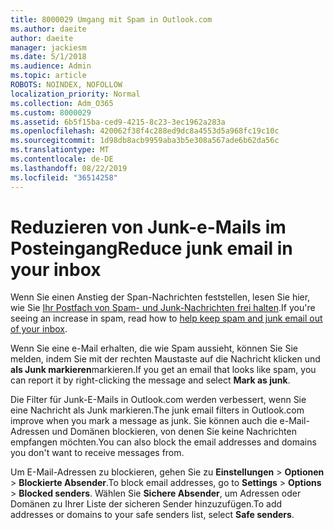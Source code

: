 ```yaml
---
title: 8000029 Umgang mit Spam in Outlook.com
ms.author: daeite
author: daeite
manager: jackiesm
ms.date: 5/1/2018
ms.audience: Admin
ms.topic: article
ROBOTS: NOINDEX, NOFOLLOW
localization_priority: Normal
ms.collection: Adm_O365
ms.custom: 8000029
ms.assetid: 6b5f15ba-ced9-4215-8c23-3ec1962a283a
ms.openlocfilehash: 420062f38f4c288ed9dc8a4553d5a968fc19c10c
ms.sourcegitcommit: 1d98db8acb9959aba3b5e308a567ade6b62da56c
ms.translationtype: MT
ms.contentlocale: de-DE
ms.lasthandoff: 08/22/2019
ms.locfileid: "36514258"
---
```

# <a name="reduce-junk-email-in-your-inbox"></a><span data-ttu-id="6f8b9-102">Reduzieren von Junk-e-Mails im Posteingang</span><span class="sxs-lookup"><span data-stu-id="6f8b9-102">Reduce junk email in your inbox</span></span>

<span data-ttu-id="6f8b9-103">Wenn Sie einen Anstieg der Span-Nachrichten feststellen, lesen Sie hier, wie Sie [Ihr Postfach von Spam- und Junk-Nachrichten frei halten](https://go.microsoft.com/fwlink/p/?linkid=873140).</span><span class="sxs-lookup"><span data-stu-id="6f8b9-103">If you're seeing an increase in spam, read how to [help keep spam and junk email out of your inbox](https://go.microsoft.com/fwlink/p/?linkid=873140).</span></span>
  
<span data-ttu-id="6f8b9-104">Wenn Sie eine e-Mail erhalten, die wie Spam aussieht, können Sie Sie melden, indem Sie mit der rechten Maustaste auf die Nachricht klicken und **als Junk markieren**markieren.</span><span class="sxs-lookup"><span data-stu-id="6f8b9-104">If you get an email that looks like spam, you can report it by right-clicking the message and select **Mark as junk**.</span></span> 
  
<span data-ttu-id="6f8b9-105">Die Filter für Junk-E-Mails in Outlook.com werden verbessert, wenn Sie eine Nachricht als Junk markieren.</span><span class="sxs-lookup"><span data-stu-id="6f8b9-105">The junk email filters in Outlook.com improve when you mark a message as junk.</span></span> <span data-ttu-id="6f8b9-106">Sie können auch die e-Mail-Adressen und Domänen blockieren, von denen Sie keine Nachrichten empfangen möchten.</span><span class="sxs-lookup"><span data-stu-id="6f8b9-106">You can also block the email addresses and domains you don't want to receive messages from.</span></span>
  
<span data-ttu-id="6f8b9-107">Um E-Mail-Adressen zu blockieren, gehen Sie zu **Einstellungen** \> **Optionen** \> **Blockierte Absender**.</span><span class="sxs-lookup"><span data-stu-id="6f8b9-107">To block email addresses, go to **Settings** \> **Options** \> **Blocked senders**.</span></span> <span data-ttu-id="6f8b9-108">Wählen Sie **Sichere Absender**, um Adressen oder Domänen zu Ihrer Liste der sicheren Sender hinzuzufügen.</span><span class="sxs-lookup"><span data-stu-id="6f8b9-108">To add addresses or domains to your safe senders list, select **Safe senders**.</span></span> 
  

